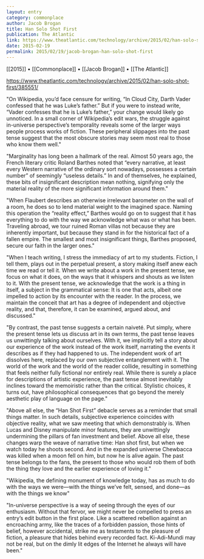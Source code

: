 ```yaml
---
layout: entry
category: commonplace
author: Jacob Brogan
title: Han Solo Shot First
publication: The Atlantic
link: https://www.theatlantic.com/technology/archive/2015/02/han-solo-shot-first/385551/
date: 2015-02-19
permalink: 2015/02/19/jacob-brogan-han-solo-shot-first
---
```


[[2015]] • [[Commonplace]] • [[Jacob Brogan]] • [[The Atlantic]]

https://www.theatlantic.com/technology/archive/2015/02/han-solo-shot-first/385551/

"On Wikipedia, you’d face censure for writing, “In Cloud City, Darth Vader confessed that he was Luke’s father.” But if you were to instead write, “Vader confesses that he is Luke’s father,” your change would likely go unnoticed. In a small corner of Wikipedia’s edit wars, the struggle against in-universe perspective’s temporality reveals some of the larger ways people process works of fiction. These peripheral slippages into the past tense suggest that the most obscure stories may seem most real to those who know them well."
 
"Marginality has long been a hallmark of the real. Almost 50 years ago, the French literary critic Roland Barthes noted that “every narrative, at least every Western narrative of the ordinary sort nowadays, possesses a certain number” of seemingly “useless details.” In and of themselves, he explained, these bits of insignificant description mean nothing, signifying only the material reality of the more significant information around them."

"When Flaubert describes an otherwise irrelevant barometer on the wall of a room, he does so to lend material weight to the imagined space. Naming this operation the “reality effect,” Barthes would go on to suggest that it has everything to do with the way we acknowledge what was or what has been. Traveling abroad, we tour ruined Roman villas not because they are inherently important, but because they stand in for the historical fact of a fallen empire. The smallest and most insignificant things, Barthes proposed, secure our faith in the larger ones."

"When I teach writing, I stress the immediacy of art to my students. Fiction, I tell them, plays out in the perpetual present, a story making itself anew each time we read or tell it. When we write about a work in the present tense, we focus on what it does, on the ways that it whispers and shouts as we listen to it. With the present tense, we acknowledge that the work is a thing in itself, a subject in the grammatical sense: It is one that acts, albeit one impelled to action by its encounter with the reader. In the process, we maintain the conceit that art has a degree of independent and objective reality, and that, therefore, it can be examined, argued about, and discussed."

"By contrast, the past tense suggests a certain naiveté. Put simply, where the present tense lets us discuss art in its own terms, the past tense leaves us unwittingly talking about ourselves. With it, we implicitly tell a story about our experience of the work instead of the work itself, narrating the events it describes as if they had happened to us. The independent work of art dissolves here, replaced by our own subjective entanglement with it. The world of the work and the world of the reader collide, resulting in something that feels neither fully fictional nor entirely real. While there is surely a place for descriptions of artistic experience, the past tense almost inevitably inclines toward the memoiristic rather than the critical. Stylistic choices, it turns out, have philosophical consequences that go beyond the merely aesthetic play of language on the page."

"Above all else, the “Han Shot First” debacle serves as a reminder that small things matter. In such details, subjective experience coincides with objective reality, what we saw meeting that which demonstrably is. When Lucas and Disney manipulate minor features, they are unwittingly undermining the pillars of fan investment and belief. Above all else, these changes warp the weave of narrative time: Han shot first, but when we watch today he shoots second. And in the expanded universe Chewbacca was killed when a moon fell on him, but now he is alive again. The past tense belongs to the fans, the present to those who would rob them of both the thing they love and the earlier experience of loving it."

"Wikipedia, the defining monument of knowledge today, has as much to do with the ways we were—with the things we’ve felt, sensed, and done—as with the things we know"

"In-universe perspective is a way of seeing through the eyes of our enthusiasm. Without that fervor, we might never be compelled to press an entry’s edit button in the first place. Like a scattered rebellion against an encroaching army, like the traces of a forbidden passion, those hints of belief, however accidental, strike me as testaments to the pleasure of fiction, a pleasure that hides behind every recorded fact. Ki-Adi-Mundi may not be real, but on the dimly lit edges of the Internet he always will have been."

